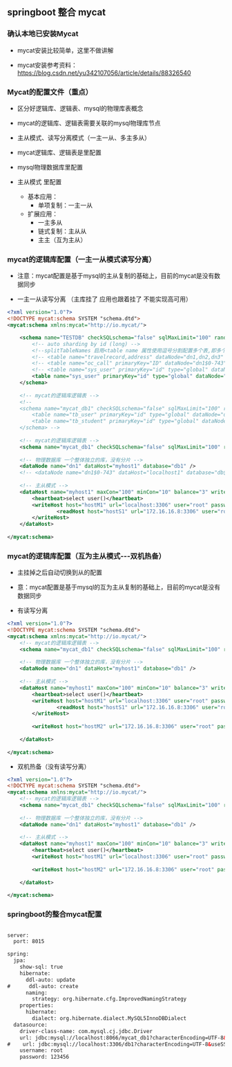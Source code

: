 
## springboot 整合 mycat


### 确认本地已安装Mycat

* mycat安装比较简单，这里不做讲解

* mycat安装参考资料：https://blog.csdn.net/yu342107056/article/details/88326540

### Mycat的配置文件（重点）

* 区分好逻辑库、逻辑表、mysql的物理库表概念

* mycat的逻辑库、逻辑表需要关联的mysql物理库节点

* 主从模式、读写分离模式（一主一从、多主多从）

* mycat逻辑库、逻辑表是<schema>里配置

* mysql物理数据库<dataNode>里配置

* 主从模式 <dataHost>里配置

    * 基本应用：
        - 单项复制：一主一从
    * 扩展应用：
    	- 一主多从
    	- 链式复制：主从从
    	- 主主（互为主从）

### mycat的逻辑库配置（一主一从模式读写分离）

* 注意：mycat配置是基于mysql的主从复制的基础上，目前的mycat是没有数据同步

* 一主一从读写分离 （主库挂了 应用也跟着挂了 不能实现高可用）

```xml
<?xml version="1.0"?>
<!DOCTYPE mycat:schema SYSTEM "schema.dtd">
<mycat:schema xmlns:mycat="http://io.mycat/">

	<schema name="TESTDB" checkSQLschema="false" sqlMaxLimit="100" randomDataNode="dn1">
		<!-- auto sharding by id (long) -->
		<!--splitTableNames 启用<table name 属性使用逗号分割配置多个表,即多个表使用这个配置-->
		<!-- <table name="travelrecord,address" dataNode="dn1,dn2,dn3" rule="auto-sharding-long" splitTableNames ="true"/> -->
		<!-- <table name="oc_call" primaryKey="ID" dataNode="dn1$0-743" rule="latest-month-calldate" /> -->
		<!-- <table name="sys_user" primaryKey="id" type="global" dataNode="dn1,dn2,dn3" /> -->
		<table name="sys_user" primaryKey="id" type="global" dataNode="dn1" />
	</schema>
	
	<!-- mycat的逻辑库逻辑表 -->
	<!--
	<schema name="mycat_db1" checkSQLschema="false" sqlMaxLimit="100" randomDataNode="dn1">
		<table name="tb_user" primaryKey="id" type="global" dataNode="dn1" />
		<table name="tb_student" primaryKey="id" type="global" dataNode="dn1" />
	</schema> -->
	
    <!-- mycat的逻辑库逻辑表 -->
    <schema name="mycat_db1" checkSQLschema="false" sqlMaxLimit="100" randomDataNode="dn1"></schema>
	
	<!-- 物理数据库 一个整体独立的库，没有分片 -->
	<dataNode name="dn1" dataHost="myhost1" database="db1" />
	<!-- <dataNode name="dn1$0-743" dataHost="localhost1" database="db$0-743" /> -->
	
	<!-- 主从模式 -->
	<dataHost name="myhost1" maxCon="100" minCon="10" balance="3" writeType="0" dbType="mysql" dbDriver="native" switchType="2"  slaveThreshold="100">
		<heartbeat>select user()</heartbeat>
		<writeHost host="hostM1" url="localhost:3306" user="root" password="123456">
				<readHost host="hostS1" url="172.16.16.8:3306" user="root" password="abc123456"/>
		</writeHost>
	</dataHost>
	
</mycat:schema>

```

### mycat的逻辑库配置（互为主从模式---双机热备）

* 主挂掉之后自动切换到从的配置

* 意：mycat配置是基于mysql的互为主从复制的基础上，目前的mycat是没有数据同步

* 有读写分离

```xml
<?xml version="1.0"?>
<!DOCTYPE mycat:schema SYSTEM "schema.dtd">
<mycat:schema xmlns:mycat="http://io.mycat/">
    <!-- mycat的逻辑库逻辑表 -->
    <schema name="mycat_db1" checkSQLschema="false" sqlMaxLimit="100" randomDataNode="dn1"></schema>
	
	<!-- 物理数据库 一个整体独立的库，没有分片 -->
	<dataNode name="dn1" dataHost="myhost1" database="db1" />
	
	<!-- 主从模式 -->
	<dataHost name="myhost1" maxCon="100" minCon="10" balance="3" writeType="0" dbType="mysql" dbDriver="native" switchType="2"  slaveThreshold="100">
		<heartbeat>select user()</heartbeat>
		<writeHost host="hostM1" url="localhost:3306" user="root" password="123456">
				<readHost host="hostS1" url="172.16.16.8:3306" user="root" password="abc123456"/>
		</writeHost>
		
        <writeHost host="hostM2" url="172.16.16.8:3306" user="root" password="abc123456"></writeHost>
        
	</dataHost>
	
</mycat:schema>
```

* 双机热备（没有读写分离）

```xml
<?xml version="1.0"?>
<!DOCTYPE mycat:schema SYSTEM "schema.dtd">
<mycat:schema xmlns:mycat="http://io.mycat/">
    <!-- mycat的逻辑库逻辑表 -->
    <schema name="mycat_db1" checkSQLschema="false" sqlMaxLimit="100" randomDataNode="dn1"></schema>
	
	<!-- 物理数据库 一个整体独立的库，没有分片 -->
	<dataNode name="dn1" dataHost="myhost1" database="db1" />
	
	<!-- 主从模式 -->
	<dataHost name="myhost1" maxCon="100" minCon="10" balance="3" writeType="0" dbType="mysql" dbDriver="native" switchType="2"  slaveThreshold="100">
		<heartbeat>select user()</heartbeat>
		<writeHost host="hostM1" url="localhost:3306" user="root" password="123456"></writeHost>
		
        <writeHost host="hostM2" url="172.16.16.8:3306" user="root" password="abc123456"></writeHost>
       
	</dataHost>
	
</mycat:schema>
```

### springboot的整合mycat配置

```xml

server:
  port: 8015

spring:
  jpa:
    show-sql: true
    hibernate:
      ddl-auto: update
#      ddl-auto: create
      naming:
        strategy: org.hibernate.cfg.ImprovedNamingStrategy
    properties:
      hibernate:
        dialect: org.hibernate.dialect.MySQL5InnoDBDialect
  datasource:
    driver-class-name: com.mysql.cj.jdbc.Driver
    url: jdbc:mysql://localhost:8066/mycat_db1?characterEncoding=UTF-8&useSSL=false&autoReconnect=true&rewriteBatchedStatements=true&serverTimezone=UTC
#    url: jdbc:mysql://localhost:3306/db1?characterEncoding=UTF-8&useSSL=false&autoReconnect=true&rewriteBatchedStatements=true&serverTimezone=UTC
    username: root
    password: 123456
    
```


